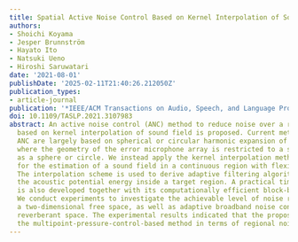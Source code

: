 ```yaml
---
title: Spatial Active Noise Control Based on Kernel Interpolation of Sound Field
authors:
- Shoichi Koyama
- Jesper Brunnström
- Hayato Ito
- Natsuki Ueno
- Hiroshi Saruwatari
date: '2021-08-01'
publishDate: '2025-02-11T21:40:26.212050Z'
publication_types:
- article-journal
publication: '*IEEE/ACM Transactions on Audio, Speech, and Language Processing*'
doi: 10.1109/TASLP.2021.3107983
abstract: An active noise control (ANC) method to reduce noise over a region in space
  based on kernel interpolation of sound field is proposed. Current methods of spatial
  ANC are largely based on spherical or circular harmonic expansion of the sound field,
  where the geometry of the error microphone array is restricted to a simple one such
  as a sphere or circle. We instead apply the kernel interpolation method, which allows
  for the estimation of a sound field in a continuous region with flexible array configurations.
  The interpolation scheme is used to derive adaptive filtering algorithms for minimizing
  the acoustic potential energy inside a target region. A practical time-domain algorithm
  is also developed together with its computationally efficient block-based equivalent.
  We conduct experiments to investigate the achievable level of noise reduction in
  a two-dimensional free space, as well as adaptive broadband noise control in a three-dimensional
  reverberant space. The experimental results indicated that the proposed method outperforms
  the multipoint-pressure-control-based method in terms of regional noise reduction.
---
```

